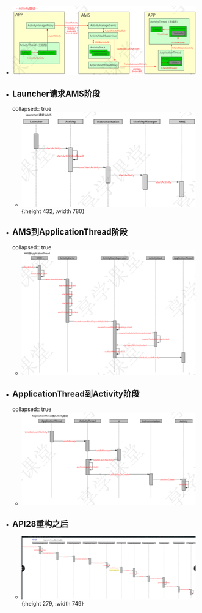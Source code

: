 - ![image.png](../assets/image_1688714403714_0.png)
- ## Launcher请求AMS阶段
  collapsed:: true
	- ![image.png](../assets/image_1688714438299_0.png){:height 432, :width 780}
- ## AMS到ApplicationThread阶段
  collapsed:: true
	- ![image.png](../assets/image_1688714514352_0.png)
- ## ApplicationThread到Activity阶段
  collapsed:: true
	- ![image.png](../assets/image_1688714540005_0.png)
- ## API28重构之后
	- ![image.png](../assets/image_1688714574221_0.png){:height 279, :width 749}